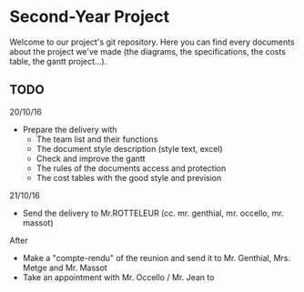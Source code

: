 # Second-Year Project
Welcome to our project's git repository. Here you can find every documents about the project we've made (the diagrams, the specifications, the costs table, the gantt project...).

## TODO 

20/10/16
- Prepare the delivery with 
	- The team list and their functions
	- The document style description (style text, excel)
	- Check and improve the gantt
	- The rules of the documents access and protection
	- The cost tables with the good style and prevision

21/10/16
- Send the delivery to Mr.ROTTELEUR (cc. mr. genthial, mr. occello, mr. massot)

After
- Make a "compte-rendu" of the reunion and send it to Mr. Genthial, Mrs. Metge and Mr. Massot
- Take an appointment with Mr. Occello / Mr. Jean to 
